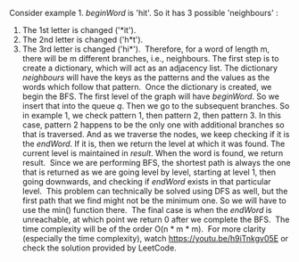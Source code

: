 Consider example 1.
*beginWord* is 'hit'. So it has 3 possible 'neighbours' :
1. The 1st letter is changed ('*it').
2. The 2nd letter is changed ('h*t').
3. The 3rd letter is changed ('hi*').
​
Therefore, for a word of length m, there will be m different branches, i.e., neighbours.
The first step is to create a dictionary, which will act as an adjacency list. The dictionary *neighbours* will have the keys as the patterns and the values as the words which follow that pattern.
​
Once the dictionary is created, we begin the BFS.
The first level of the graph will have *beginWord*. So we insert that into the queue *q*.
Then we go to the subsequent branches. So in example 1, we check pattern 1, then pattern 2, then pattern 3. In this case, pattern 2 happens to be the only one with additional branches so that is traversed. And as we traverse the nodes, we keep checking if it is the *endWord*. If it is, then we return the level at which it was found. The current level is maintained in *result*. When the word is found, we return result.
​
Since we are performing BFS, the shortest path is always the one that is returned as we are going level by level, starting at level 1, then going downwards, and checking if *endWord* exists in that particular level.
​
This problem can technically be solved using DFS as well, but the first path that we find might not be the minimum one. So we will have to use the min() function there.
​
The final case is when the *endWord* is unreachable, at which point we return 0 after we complete the BFS.
​
The time complexity will be of the order O(n * m * m).
​
For more clarity (especially the time complexity), watch https://youtu.be/h9iTnkgv05E or check the solution provided by LeetCode.